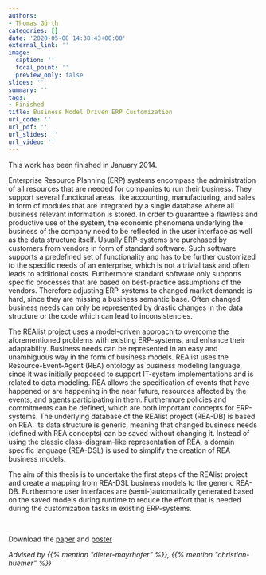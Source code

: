 ```yaml
---
authors:
- Thomas Gürth
categories: []
date: '2020-05-08 14:38:43+00:00'
external_link: ''
image:
  caption: ''
  focal_point: ''
  preview_only: false
slides: ''
summary: ''
tags:
- Finished
title: Business Model Driven ERP Customization
url_code: ''
url_pdf: ''
url_slides: ''
url_video: ''
---
```


This work has been finished in January 2014.

Enterprise Resource Planning (ERP) systems encompass the administration of all resources that are needed for companies to run their business. They support several functional areas, like accounting, manufacturing, and sales in form of modules that are integrated by a single database where all business relevant information is stored. In order to guarantee a flawless and productive use of the system, the economic phenomena underlying the business of the company need to be reflected in the user interface as well as the data structure itself. Usually ERP-systems are purchased by customers from vendors in form of standard software. Such software supports a predefined set of functionality and has to be further customized to the specific needs of an enterprise, which is not a trivial task and often leads to additional costs. Furthermore standard software only supports specific processes that are based on best-practice assumptions of the vendors. Therefore adjusting ERP-systems to changed market demands is hard, since they are missing a business semantic base. Often changed business needs can only be represented by drastic changes in the data structure or the code which can lead to inconsistencies.

The REAlist project uses a model-driven approach to overcome the aforementioned problems with existing ERP-systems, and enhance their adaptability. Business needs can be represented in an easy and unambiguous way in the form of business models. REAlist uses the Resource-Event-Agent (REA) ontology as business modeling language, since it was initially proposed to support IT-system implementations and is related to data modeling. REA allows the specification of events that have happened or are happening in the near future, resources affected by the events, and agents participating in them. Furthermore policies and commitments can be defined, which are both important concepts for ERP-systems. The underlying database of the REAlist project (REA-DB) is based on REA. Its data structure is generic, meaning that changed business needs (defined with REA concepts) can be saved without changing it. Instead of using the classic class-diagram-like representation of REA, a domain specific language (REA-DSL) is used to simplify the creation of REA business models.

The aim of this thesis is to undertake the first steps of the REAlist project and create a mapping from REA-DSL business models to the generic REA-DB. Furthermore user interfaces are (semi-)automatically generated based on the saved models during runtime to reduce the effort that is needed during the customization tasks in existing ERP-systems.

&nbsp;

 Download the [paper](https://www.big.tuwien.ac.at/app/uploads/2016/10/Gürth_paper.pdf) and [poster](https://www.big.tuwien.ac.at/app/uploads/2016/10/Gürth_poster.pdf)

*Advised by {{% mention "dieter-mayrhofer" %}}, {{% mention "christian-huemer" %}}*
